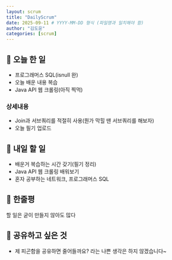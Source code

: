 ```yaml
---
layout: scrum
title: "DailyScrum"
date: 2025-09-11 # YYYY-MM-DD 형식 (파일명과 일치해야 함)
author: "김도윤"
categories: [scrum]
---
```


## 📝 오늘 한 일

- 프로그래머스 SQL(isnull 완)
- 오늘 배운 내용 복습
- Java API 웹 크롤링(아직 찍먹)

### 상세내용

- Join과 서브쿼리를 적절히 사용(뭔가 막힐 땐 서브쿼리를 해보자)
- 오늘 필기 업로드

## 🎯 내일 할 일

- 배운거 복습하는 시간 갖기(필기 정리)
- Java API 웹 크롤링 배워보기
- 혼자 공부하는 네트워크, 프로그래머스 SQL

## 💭 한줄평

할 일은 굳이 만들지 않아도 많다

## 🔗 공유하고 싶은 것

- 제 피곤함을 공유하면 줄어들까요? 라는 나쁜 생각은 하지 않겠습니다~
